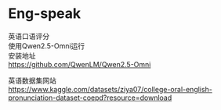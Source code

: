 # Eng-speak
英语口语评分  
使用Qwen2.5-Omni运行  
安装地址  
https://github.com/QwenLM/Qwen2.5-Omni  






英语数据集网站  
https://www.kaggle.com/datasets/ziya07/college-oral-english-pronunciation-dataset-coepd?resource=download  



